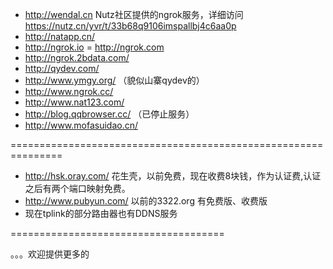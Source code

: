 - http://wendal.cn  Nutz社区提供的ngrok服务，详细访问 https://nutz.cn/yvr/t/33b68q9106imspallbj4c6aa0p
- http://natapp.cn/ 
- http://ngrok.io = http://ngrok.com
- http://ngrok.2bdata.com/
- http://qydev.com/
- http://www.ymgy.org/ （貌似山寨qydev的）
- http://www.ngrok.cc/
- http://www.nat123.com/
- http://blog.qqbrowser.cc/ （已停止服务）
- http://www.mofasuidao.cn/

===============================================================
- http://hsk.oray.com/ 花生壳，以前免费，现在收费8块钱，作为认证费,认证之后有两个端口映射免费。
- http://www.pubyun.com/ 以前的3322.org 有免费版、收费版
- 现在tplink的部分路由器也有DDNS服务

=====================================

。。。欢迎提供更多的